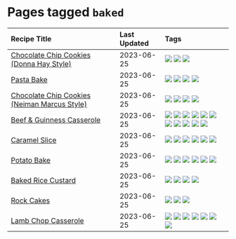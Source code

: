 # Pages tagged `baked`

|Recipe Title|Last Updated|Tags
|:---|:---|:---|
|[Chocolate Chip Cookies (Donna Hay Style)](../recipes/chocolatechipcookiesdonnahay.md)|2023-06-25|[![](https://img.shields.io/badge/tag-baked-6685b7)](../tags/baked.md) [![](https://img.shields.io/badge/tag-chocolate-5d33f3)](../tags/chocolate.md) [![](https://img.shields.io/badge/tag-dessert-8f457a)](../tags/dessert.md)|
|[Pasta Bake](../recipes/pastabake.md)|2023-06-25|[![](https://img.shields.io/badge/tag-baked-6685b7)](../tags/baked.md) [![](https://img.shields.io/badge/tag-beef-b6c680)](../tags/beef.md) [![](https://img.shields.io/badge/tag-pasta-acbc2f)](../tags/pasta.md) [![](https://img.shields.io/badge/tag-sides-13fda6)](../tags/sides.md)|
|[Chocolate Chip Cookies (Neiman Marcus Style)](../recipes/chocolatechipcookiesneimanmarcus.md)|2023-06-25|[![](https://img.shields.io/badge/tag-amazing-d4602a)](../tags/amazing.md) [![](https://img.shields.io/badge/tag-baked-6685b7)](../tags/baked.md) [![](https://img.shields.io/badge/tag-chocolate-5d33f3)](../tags/chocolate.md) [![](https://img.shields.io/badge/tag-dessert-8f457a)](../tags/dessert.md)|
|[Beef & Guinness Casserole](../recipes/beefandguinnesscasserole.md)|2023-06-25|[![](https://img.shields.io/badge/tag-Guinness-8ce73b)](../tags/Guinness.md) [![](https://img.shields.io/badge/tag-Irish-8344b1)](../tags/Irish.md) [![](https://img.shields.io/badge/tag-amazing-d4602a)](../tags/amazing.md) [![](https://img.shields.io/badge/tag-baked-6685b7)](../tags/baked.md) [![](https://img.shields.io/badge/tag-beef-b6c680)](../tags/beef.md) [![](https://img.shields.io/badge/tag-casserole-1d5152)](../tags/casserole.md) [![](https://img.shields.io/badge/tag-large_quantity-659a8f)](../tags/large_quantity.md) [![](https://img.shields.io/badge/tag-long_cook_time-3a4f8e)](../tags/long_cook_time.md) [![](https://img.shields.io/badge/tag-long_prep_time-cb29b)](../tags/long_prep_time.md) [![](https://img.shields.io/badge/tag-messy-d5a11)](../tags/messy.md) [![](https://img.shields.io/badge/tag-tricky-91514)](../tags/tricky.md)|
|[Caramel Slice](../recipes/caramelslice.md)|2023-06-25|[![](https://img.shields.io/badge/tag-amazing-d4602a)](../tags/amazing.md) [![](https://img.shields.io/badge/tag-baked-6685b7)](../tags/baked.md) [![](https://img.shields.io/badge/tag-chocolate-5d33f3)](../tags/chocolate.md) [![](https://img.shields.io/badge/tag-dairy-f6b493)](../tags/dairy.md) [![](https://img.shields.io/badge/tag-dessert-8f457a)](../tags/dessert.md) [![](https://img.shields.io/badge/tag-long_prep_time-cb29b)](../tags/long_prep_time.md)|
|[Potato Bake](../recipes/potatobake.md)|2023-06-25|[![](https://img.shields.io/badge/tag-baked-6685b7)](../tags/baked.md) [![](https://img.shields.io/badge/tag-cheesey-1754e4)](../tags/cheesey.md) [![](https://img.shields.io/badge/tag-dairy-f6b493)](../tags/dairy.md) [![](https://img.shields.io/badge/tag-potato-208450)](../tags/potato.md) [![](https://img.shields.io/badge/tag-savoury-e4f90)](../tags/savoury.md) [![](https://img.shields.io/badge/tag-sides-13fda6)](../tags/sides.md)|
|[Baked Rice Custard](../recipes/bakedricecustard.md)|2023-06-25|[![](https://img.shields.io/badge/tag-baked-6685b7)](../tags/baked.md) [![](https://img.shields.io/badge/tag-dairy-f6b493)](../tags/dairy.md) [![](https://img.shields.io/badge/tag-dessert-8f457a)](../tags/dessert.md) [![](https://img.shields.io/badge/tag-rice-b7439e)](../tags/rice.md)|
|[Rock Cakes](../recipes/rockcakes.md)|2023-06-25|[![](https://img.shields.io/badge/tag-baked-6685b7)](../tags/baked.md) [![](https://img.shields.io/badge/tag-dessert-8f457a)](../tags/dessert.md) [![](https://img.shields.io/badge/tag-family-af803c)](../tags/family.md)|
|[Lamb Chop Casserole](../recipes/lambchopcasserole.md)|2023-06-25|[![](https://img.shields.io/badge/tag-Aussie-1433c8)](../tags/Aussie.md) [![](https://img.shields.io/badge/tag-baked-6685b7)](../tags/baked.md) [![](https://img.shields.io/badge/tag-battered-f05668)](../tags/battered.md) [![](https://img.shields.io/badge/tag-casserole-1d5152)](../tags/casserole.md) [![](https://img.shields.io/badge/tag-family-af803c)](../tags/family.md) [![](https://img.shields.io/badge/tag-fried-e2596)](../tags/fried.md) [![](https://img.shields.io/badge/tag-lamb-f1d19f)](../tags/lamb.md)|